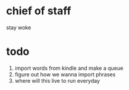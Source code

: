 # chief of staff
stay woke

# todo
1. import words from kindle and make a queue
2. figure out how we wanna import phrases
3. where will this live to run everyday
